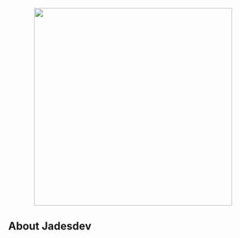 <p align="center">
  <a href="https://jadesdev.com.ng" target="_blank"><img src="https://jadesdev.com.ng/public/uploads/images/logo.png" width="400"></a></p>

## About Jadesdev
